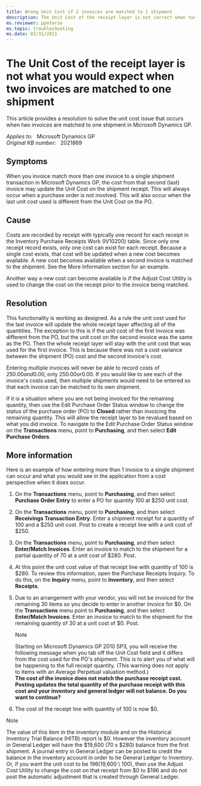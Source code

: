 ```yaml
---
title: Wrong Unit Cost if 2 invoices are matched to 1 shipment
description: The Unit Cost of the receipt layer is not correct when two invoices are matched to one shipment in Microsoft Dynamics GP. Provides a resolution.
ms.reviewer: ppeterso
ms.topic: troubleshooting
ms.date: 03/31/2021
---
```

# The Unit Cost of the receipt layer is not what you would expect when two invoices are matched to one shipment

This article provides a resolution to solve the unit cost issue that occurs when two invoices are matched to one shipment in Microsoft Dynamics GP.

_Applies to:_ &nbsp; Microsoft Dynamics GP  
_Original KB number:_ &nbsp; 2021869

## Symptoms

When you invoice match more than one invoice to a single shipment transaction in Microsoft Dynamics GP, the cost from that second (last) invoice may update the Unit Cost on the shipment receipt. This will always occur when a purchase order is not involved. This will also occur when the last unit cost used is different from the Unit Cost on the PO.

## Cause

Costs are recorded by receipt with typically one record for each receipt in the Inventory Purchase Receipts Work (IV10200) table. Since only one receipt record exists, only one cost can exist for each receipt. Because a single cost exists, that cost will be updated when a new cost becomes available. A new cost becomes available when a second invoice is matched to the shipment. See the More Information section for an example.

Another way a new cost can become available is if the Adjust Cost Utility is used to change the cost on the receipt prior to the invoice being matched.

## Resolution

This functionality is working as designed. As a rule the unit cost used for the last invoice will update the whole receipt layer affecting all of the quantities. The exception to this is if the unit cost of the first invoice was different from the PO, but the unit cost on the second invoice was the same as the PO. Then the whole receipt layer will stay with the unit cost that was used for the first invoice. This is because there was not a cost variance between the shipment (PO) cost and the second invoice's cost.

Entering multiple invoices will never be able to record costs of $250.00and$0.00, only $250.00or$0.00. If you would like to see each of the invoice's costs used, then multiple shipments would need to be entered so that each invoice can be matched to its own shipment.

If it is a situation where you are not being invoiced for the remaining quantity, then use the Edit Purchase Order Status window to change the status of the purchase order (PO) to **Closed** rather than invoicing the remaining quantity. This will allow the receipt layer to be revalued based on what you did invoice. To navigate to the Edit Purchase Order Status window on the **Transactions** menu, point to **Purchasing**, and then select **Edit Purchase Orders**.

## More information

Here is an example of how entering more than 1 invoice to a single shipment can occur and what you would see in the application from a cost perspective when it does occur.

1. On the **Transactions** menu, point to **Purchasing**, and then select **Purchase Order Entry** to enter a PO for quantity 100 at $250 unit cost.

2. On the **Transactions** menu, point to **Purchasing**, and then select **Receivings Transaction Entry**. Enter a shipment receipt for a quantity of 100 and a $250 unit cost. Post to create a receipt line with a unit cost of $250.

3. On the **Transactions** menu, point to **Purchasing**, and then select **Enter/Match Invoices**. Enter an invoice to match to the shipment for a partial quantity of 70 at a unit cost of $280. Post.

4. At this point the unit cost value of that receipt line with quantity of 100 is $280.  To review this information, open the Purchase Receipts Inquiry. To do this, on the **Inquiry** menu, point to **Inventory**, and then select **Receipts**.

5. Due to an arrangement with your vendor, you will not be invoiced for the remaining 30 items so you decide to enter in another invoice for $0. On the **Transactions** menu point to **Purchasing**, and then select **Enter/Match Invoices**. Enter an invoice to match to the shipment for the remaining quantity of 30 at a unit cost of $0. Post.

    > [!NOTE]
    > Starting on Microsoft Dynamics GP 2010 SP3, you will receive the following message when you tab off the Unit Cost field and it differs from the cost used for the PO's shipment. This is to alert you of what will be happening to the full receipt quantity. (This warning does not apply to items with an Average Perpetual valuation method.)  
    > **The cost of the invoice does not match the purchase receipt cost. Posting updates the total quantity of the purchase receipt with this cost and your inventory and general ledger will not balance. Do you want to continue?**

6. The cost of the receipt line with quantity of 100 is now $0.

> [!NOTE]
> The value of this item in the inventory module and on the Historical Inventory Trial Balance (HITB) report is $0. However the inventory account in General Ledger will have the $19,600 (70 x $280) balance from the first shipment. A journal entry in General Ledger can be posted to credit the balance in the inventory account in order to tie General Ledger to Inventory. Or, if you want the unit cost to be $196 ($19,600 \ 100), then use the Adjust Cost Utility to change the cost on that receipt from $0 to $196 and do not post the automatic adjustment that is created through General Ledger.
